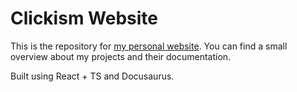 # Clickism Website

This is the repository for [my personal website](https://clickism.de). You can find a small overview about my projects and their documentation.

Built using React + TS and Docusaurus.
